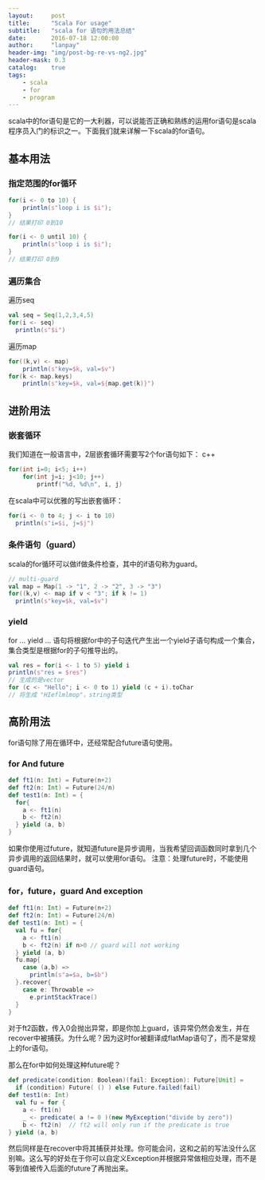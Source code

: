 ```yaml
---
layout:     post
title:      "Scala For usage"
subtitle:   "scala for 语句的用法总结"
date:       2016-07-18 12:00:00
author:     "lanpay"
header-img: "img/post-bg-re-vs-ng2.jpg"
header-mask: 0.3
catalog:    true
tags:
    - scala
    - for
    - program
---
```


scala中的for语句是它的一大利器，可以说能否正确和熟练的运用for语句是scala程序员入门的标识之一。下面我们就来详解一下scala的for语句。



## 基本用法

### 指定范围的for循环
```scala
for(i <- 0 to 10) {
    println(s"loop i is $i");
}
// 结果打印 0到10
``` 


```scala
for(i <- 0 until 10) {
    println(s"loop i is $i");
}
// 结果打印 0到9
``` 

### 遍历集合
遍历seq
```scala
val seq = Seq(1,2,3,4,5)
for(i <- seq) 
  println(s"$i")
```
遍历map
```scala
for((k,v) <- map) 
    println(s"key=$k, val=$v")
for(k <- map.keys)
    println(s"key=$k, val=${map.get(k)}")
```

## 进阶用法
### 嵌套循环
我们知道在一般语言中，2层嵌套循环需要写2个for语句如下：
c++
```cpp
for(int i=0; i<5; i++)
    for(int j=i; j<10; j++)
        printf("%d, %d\n", i, j)
``` 
在scala中可以优雅的写出嵌套循环：
```scala
for(i <- 0 to 4; j <- i to 10)
  println(s"i=$i, j=$j")
```

### 条件语句（guard）
scala的for循环可以做if做条件检查，其中的if语句称为guard。
```scala
// multi-guard
val map = Map(1 -> "1", 2 -> "2", 3 -> "3")
for((k,v) <- map if v < "3"; if k != 1)
  println(s"key=$k, val=$v")
```


### yield
for ... yield ... 语句将根据for中的子句迭代产生出一个yield子语句构成一个集合，集合类型是根据for的子句推导出的。
```scala
val res = for(i <- 1 to 5) yield i
println(s"res = $res")
// 生成的是vector
for (c <- "Hello"; i <- 0 to 1) yield (c + i).toChar
// 将生成 "HIeflmlmop"，string类型
```

## 高阶用法
for语句除了用在循环中，还经常配合future语句使用。
### for And future
```scala
def ft1(n: Int) = Future(n+2)
def ft2(n: Int) = Future(24/n)
def test1(n: Int) = {
  for{
    a <- ft1(n)
    b <- ft2(n)
  } yield (a, b)
}
```
如果你使用过future，就知道future是异步调用，当我希望回调函数同时拿到几个异步调用的返回结果时，就可以使用for语句。
注意：处理future时，不能使用guard语句。

### for，future，guard And exception
```scala
def ft1(n: Int) = Future(n+2)
def ft2(n: Int) = Future(24/n)
def test1(n: Int) = {
  val fu = for{
    a <- ft1(n)
    b <- ft2(n) if n>0 // guard will not working
  } yield (a, b)
  fu.map{
    case (a,b) =>
      println(s"a=$a, b=$b")
  }.recover{
    case e: Throwable =>
      e.printStackTrace()
  }
}
```
对于ft2函数，传入0会抛出异常，即是你加上guard，该异常仍然会发生，并在recover中被捕获。为什么呢？因为这时for被翻译成flatMap语句了，而不是常规上的for语句。

那么在for中如何处理这种future呢？
```scala
def predicate(condition: Boolean)(fail: Exception): Future[Unit] = 
  if (condition) Future( () ) else Future.failed(fail)
def test1(n: Int)
  val fu = for {
    a <- ft1(n)
    _ <- predicate( a != 0 )(new MyException("divide by zero"))
    b <- ft2(n)  // ft2 will only run if the predicate is true
} yield (a, b)
```
然后同样是在recover中将其捕获并处理。你可能会问，这和之前的写法没什么区别嘛。这么写的好处在于你可以自定义Exception并根据异常做相应处理，而不是等到值被传入后面的future了再抛出来。



